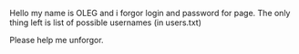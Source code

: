 Hello my name is OLEG and i forgor login and password for page. The only thing left is list of possible usernames (in users.txt)

Please help me unforgor.
